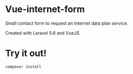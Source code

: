 # Vue-internet-form

Small contact form to request an Internet data plan service.

Created with Laravel 5.6 and VueJS.

# Try it out!

`composer install`